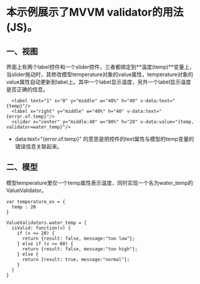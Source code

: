 # 本示例展示了MVVM validator的用法(JS)。

## 一、视图

界面上有两个label控件和一个slider控件，三者都绑定到**温度(temp)**变量上，当slider拖动时，其修改模型temperature对象的value属性，temperature对象的value属性自动更新到label上。其中一个label显示温度，另外一个label显示温度是否正确的信息。

```
  <label text="1" x="0" y="middle" w="40%" h="40" v-data:text="{temp}"/>
  <label x="right" y="middle" w="40%" h="40" v-data:text="{error.of.temp}"/>
  <slider x="center" y="middle:40" w="80%" h="20" v-data:value="{temp, validator=water_temp}"/>
```

* data:text="{error.of.temp}" 的意思是把控件的text属性与模型的temp变量的错误信息关联起来。


## 二、模型

模型temperature里仅一个temp属性表示温度，同时实现一个名为water\_temp的ValueValidator。

```
var temperature_ex = { 
  temp : 20
}

ValueValidators.water_temp = {
  isValid: function(v) {
    if (v <= 20) {
      return {result: false, message:"too low"};
    } else if (v >= 60) {
      return {result: false, message:"too high"};
    } else {
      return {result: true, message:"normal"};
    }
  }
}
```




